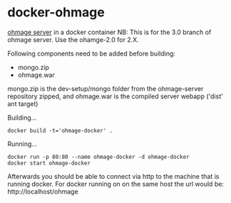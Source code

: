 docker-ohmage
=============

[ohmage server](https://github.com/ohmage/server) in a docker container
NB: This is for the 3.0 branch of ohmage server. Use the ohamge-2.0 for 2.X.

Following components need to be added before building:
* mongo.zip
* ohmage.war


mongo.zip is the dev-setup/mongo folder from the ohmage-server repository 
zipped, and ohmage.war is the compiled server webapp ('dist' ant target)

Building...
```shell
docker build -t='ohmage-docker' .
```

Running...
```shell
docker run -p 80:80 --name ohmage-docker -d ohmage-docker
docker start ohmage-docker
```

Afterwards you should be able to connect via http to the 
machine that is running docker. For docker running on
on the same host the url would be:
http://localhost/ohmage


